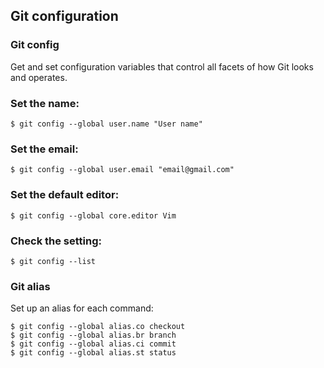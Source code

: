 ## Git configuration
### Git config
Get and set configuration variables that control all facets of how Git looks and operates.
### Set the name:
```
$ git config --global user.name "User name"
```
### Set the email:
```
$ git config --global user.email "email@gmail.com"
```
### Set the default editor:
```
$ git config --global core.editor Vim
```
### Check the setting:
```
$ git config --list
```
### Git alias
Set up an alias for each command:
```
$ git config --global alias.co checkout
$ git config --global alias.br branch
$ git config --global alias.ci commit
$ git config --global alias.st status
```

